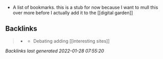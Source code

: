 - A list of bookmarks. this is a stub for now because I want to mull this over more before I actually add it to the [[digital garden]]
## Backlinks

> - [](2021-01-11.md)
>   - Debating adding [[interesting sites]]

_Backlinks last generated 2022-01-28 07:55:20_